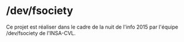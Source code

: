 # /dev/fsociety

Ce projet est réaliser dans le cadre de la nuit de l'info 2015 par l'équipe /dev/fsociety de l'INSA-CVL.
